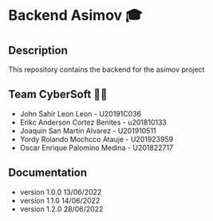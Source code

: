 # Backend Asimov 🎓

## Description
This repository contains the backend for the asimov project

## Team CyberSoft 👨‍💻
* John Sahir Leon Leon - U20191C036
* Erikc Anderson Cortez Benites - u201810133
* Joaquin San Martin Alvarez - U201910511
* Yordy Rolando Mochcco Atauje - U201923959
* Oscar Enrique Palomino Medina - U201822717

## Documentation
* version 1.0.0 13/06/2022
* version 1.1.0 14/06/2022
* version 1.2.0 28/06/2022
